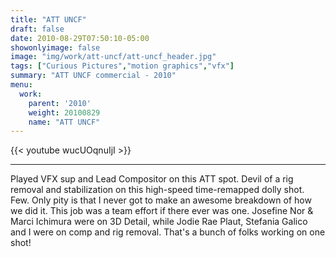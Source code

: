 ```yaml
---
title: "ATT UNCF"
draft: false
date: 2010-08-29T07:50:10-05:00
showonlyimage: false
image: "img/work/att-uncf/att-uncf_header.jpg"
tags: ["Curious Pictures","motion graphics","vfx"]
summary: "ATT UNCF commercial - 2010"
menu:
  work:
    parent: '2010'
    weight: 20100829
    name: "ATT UNCF"
---
```


{{< youtube wucUOqnuIjI >}}

---


Played VFX sup and Lead Compositor on this ATT spot. Devil of a rig removal and stabilization on this high-speed time-remapped dolly shot. Few. Only pity is that I never got to make an awesome breakdown of how we did it. This job was a team effort if there ever was one. Josefine Nor & Marci Ichimura were on 3D Detail, while Jodie Rae Plaut, Stefania Galico and I were on comp and rig removal. That's a bunch of folks working on one shot!
